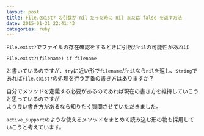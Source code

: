 ```yaml
---
layout: post
title: File.exist? の引数が nil だった時に nil または false を返す方法
date: 2015-01-31 22:41:43
categories: ruby
---
```

<p><code>File.exist?</code>でファイルの存在確認をするときに引数が<code>nil</code>の可能性があれば</p>

<pre><code>File.exist?(filename) if filename
</code></pre>

<p>と書いているのですが、<code>try</code>に近い形で<code>filename</code>が<code>nil</code>なら<code>nil</code>を返し、<code>String</code>であれば<code>File.exist?</code>の処理を行う定番の書き方はありますか？</p>

<p>自分でメソッドを定義する必要があるのであれば現在の書き方を維持していこうと思っているのですが<br>
より良い書き方があるなら知りたく質問させていただきました。</p>

<p><code>active_support</code>のような使えるメソッドをまとめて読み込む形の物も採用していこうと考えています。</p>
